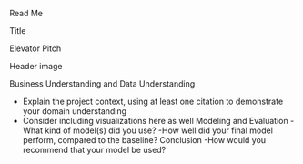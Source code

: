 Read Me

Title

Elevator Pitch

Header image

Business Understanding and Data Understanding
- Explain the project context, using at least one citation to demonstrate your domain understanding
- Consider including visualizations here as well
Modeling and Evaluation
-What kind of model(s) did you use?
-How well did your final model perform, compared to the baseline?
Conclusion
-How would you recommend that your model be used?
